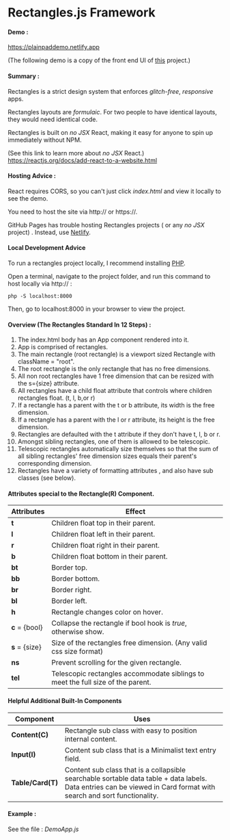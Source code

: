 # Rectangles.js Framework 



#### Demo : 

<a href="https://plainpaddemo.netlify.app">https://plainpaddemo.netlify.app</a>

(The following demo is a copy of the front end UI of <a href = "https://alextselegidis.com/try/plainpad-standalone/#/notes">this</a> project.)



#### Summary :

Rectangles is a strict design system that enforces *glitch-free*, *responsive* apps.

Rectangles layouts are *formulaic*. For two people to have identical layouts, they would need identical code.

Rectangles is built on *no JSX* React, making it easy for anyone to spin up immediately without NPM. 

(See this link to learn more about *no JSX* React.)
https://reactjs.org/docs/add-react-to-a-website.html



#### Hosting Advice :

React requires CORS, so you can't just click *index.html* and view it locally to see the demo.

You need to host the site via http:// or https://. 

GitHub Pages has trouble hosting Rectangles projects ( or any *no JSX* project) . Instead, use <a href = "https://www.netlify.com/">Netlify</a>.



#### Local Development Advice

To run a rectangles project locally, I recommend installing <a href="https://www.php.net/manual/en/install.php">PHP</a>. 

Open a terminal, navigate to the project folder, and run this command to host locally via http:// :

```
php -S localhost:8000
```

Then, go to localhost:8000 in your browser to view the project.



#### Overview (The Rectangles Standard In 12 Steps) : 

1. The index.html body has an App component rendered into it. 
2. App is comprised of rectangles.
3. The main rectangle (root rectangle) is a viewport sized Rectangle with className = "root".
4. The root rectangle is the only rectangle that has no free dimensions.
5. All non root rectangles have 1 free dimension that can be resized with the s={size} attribute.
6. All rectangles have a child float attribute that controls where children rectangles float. (t, l, b,or r)
7. If a rectangle has a parent with the t or b attribute, its width is the free dimension.
8. If a rectangle has a parent with the l or r attribute, its height is the free dimension.
9. Rectangles are defaulted with the t attribute if they don't have t, l, b or r.
10.  Amongst sibling rectangles, one of them is allowed to be telescopic.
11. Telescopic rectangles automatically size themselves so that the sum of all sibling rectangles' free dimension sizes equals their parent's corresponding dimension.
12. Rectangles have a variety of formatting attributes , and also have sub classes (see below).



#### Attributes special to the Rectangle(R) Component. 

| Attributes     | Effect                                                       |
| :------------- | ------------------------------------------------------------ |
| **t**          | Children float top in their parent.                          |
| **l**          | Children float left in their parent.                         |
| **r**          | Children float right in their parent.                        |
| **b**          | Children float bottom in their parent.                       |
| **bt**         | Border top.                                                  |
| **bb**         | Border bottom.                                               |
| **br**         | Border right.                                                |
| **bl**         | Border left.                                                 |
| **h**          | Rectangle changes color on hover.                            |
| **c** = {bool} | Collapse the rectangle if bool hook is *true*, otherwise show. |
| **s** = {size} | Size of the rectangles free dimension. (Any valid css size format) |
| **ns**         | Prevent scrolling for the given rectangle.                   |
| **tel**        | Telescopic rectangles accommodate siblings to meet the full size of the parent. |



#### Helpful Additional Built-In Components

| Component         | Uses                                                         |
| ----------------- | ------------------------------------------------------------ |
| **Content(C)**    | Rectangle sub class with easy to position internal content.  |
| **Input(I)**      | Content sub class that is a Minimalist text entry field.     |
| **Table/Card(T)** | Content sub class that is a collapsible searchable sortable data table + data labels. Data entries can be viewed in Card format with search and sort functionality. |



#### Example :

See the file : *DemoApp.js*